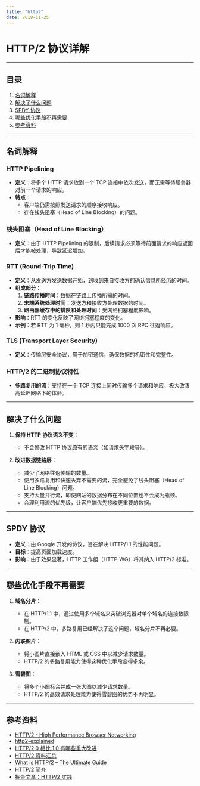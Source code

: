 ```yaml
---
title: "http2"
date: 2019-11-25
---
```


# HTTP/2 协议详解

---

## 目录

1. [名词解释](#名词解释)
2. [解决了什么问题](#解决了什么问题)
3. [SPDY 协议](#spdy-协议)
4. [哪些优化手段不再需要](#哪些优化手段不再需要)
5. [参考资料](#参考资料)

---

## 名词解释

### HTTP Pipelining
- **定义**：将多个 HTTP 请求放到一个 TCP 连接中依次发送，而无需等待服务器对前一个请求的响应。
- **特点**：
  - 客户端仍需按照发送请求的顺序接收响应。
  - 存在线头阻塞（Head of Line Blocking）的问题。

### 线头阻塞（Head of Line Blocking）
- **定义**：由于 HTTP Pipelining 的限制，后续请求必须等待前面请求的响应返回后才能被处理，导致延迟增加。

### RTT (Round-Trip Time)
- **定义**：从发送方发送数据开始，到收到来自接收方的确认信息所经历的时间。
- **组成部分**：
  1. **链路传播时间**：数据在链路上传播所需的时间。
  2. **末端系统处理时间**：发送方和接收方处理数据的时间。
  3. **路由器缓存中的排队和处理时间**：受网络拥塞程度影响。
- **影响**：RTT 的变化反映了网络拥塞程度的变化。
- **示例**：若 RTT 为 1 毫秒，则 1 秒内只能完成 1000 次 RPC 往返响应。

### TLS (Transport Layer Security)
- **定义**：传输层安全协议，用于加密通信，确保数据的机密性和完整性。

### HTTP/2 的二进制协议特性
- **多路复用的流**：支持在一个 TCP 连接上同时传输多个请求和响应，极大改善高延迟网络下的体验。

---

## 解决了什么问题

1. **保持 HTTP 协议语义不变**：
   - 不会修改 HTTP 协议原有的语义（如请求头字段等）。
   
2. **改进数据链路层**：
   - 减少了网络往返传输的数量。
   - 使用多路复用和快速丢弃不需要的流，完全避免了线头阻塞（Head of Line Blocking）问题。
   - 支持大量并行流，即使网站的数据分布在不同位置也不会成为瓶颈。
   - 合理利用流的优先级，让客户端优先接收更重要的数据。

---

## SPDY 协议

- **定义**：由 Google 开发的协议，旨在解决 HTTP/1.1 的性能问题。
- **目标**：提高页面加载速度。
- **影响**：由于效果显著，HTTP 工作组（HTTP-WG）将其纳入 HTTP/2 标准。

---

## 哪些优化手段不再需要

1. **域名分片**：
   - 在 HTTP/1.1 中，通过使用多个域名来突破浏览器对单个域名的连接数限制。
   - 在 HTTP/2 中，多路复用已经解决了这个问题，域名分片不再必要。

2. **内联图片**：
   - 将小图片直接嵌入 HTML 或 CSS 中以减少请求数量。
   - HTTP/2 的多路复用能力使得这种优化手段变得多余。

3. **雪碧图**：
   - 将多个小图标合并成一张大图以减少请求数量。
   - HTTP/2 的高效请求处理能力使得雪碧图的优势不再明显。

---

## 参考资料

- [HTTP/2 - High Performance Browser Networking](https://hpbn.co/http2/)
- [http2-explained](https://bagder.gitbooks.io/http2-explained/content/zh/part4.html)
- [HTTP/2.0 相比 1.0 有哪些重大改进](https://www.zhihu.com/question/34074946/answer/108588042)
- [HTTP/2 资料汇总](https://imququ.com/post/http2-resource.html)
- [What is HTTP/2 – The Ultimate Guide](https://kinsta.com/learn/what-is-http2/#how_you_can_start_using_http2)
- [HTTP/2 简介](https://developers.google.com/web/fundamentals/performance/http2/)
- [掘金文章：HTTP/2 实践](https://juejin.im/entry/583e9e52ac502e006c30d28c)
